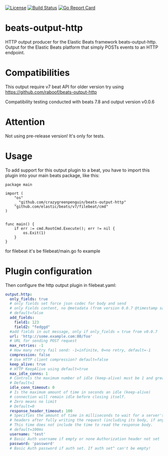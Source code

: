 [![License](http://img.shields.io/badge/license-mit-blue.svg)](https://raw.githubusercontent.com/crazygreenpenguin/beats-output-http/master/LICENSE)
[![Build Status](https://travis-ci.org/crazygreenpenguin/beats-output-http.svg?branch=master)](https://travis-ci.com/crazygreenpenguin/beats-output-http)
[![Go Report Card](https://goreportcard.com/badge/github.com/crazygreenpenguin/beats-output-http)](https://goreportcard.com/report/github.com/crazygreenpenguin/beats-output-http)
# beats-output-http
HTTP output producer for the Elastic Beats framework
beats-output-http. Output for the Elastic Beats platform that simply
POSTs events to an HTTP endpoint.

Compatibilities
=====
This output require v7 beat API for older version try using https://github.com/raboof/beats-output-http

Compatibility testing conducted with beats 7.8 and output version v0.0.6

Attention
=====

Not using pre-release version! It's only for tests.

Usage
=====

To add support for this output plugin to a beat, you
have to import this plugin into your main beats package,
like this:

```
package main

import (
	"os"
	_ "github.com/crazygreenpenguin/beats-output-http"
	"github.com/elastic/beats/v7/filebeat/cmd"
)


func main() {
	if err := cmd.RootCmd.Execute(); err != nil {
		os.Exit(1)
	}
}
```
for filebeat it's be filebeat/main.go fo example

Plugin configuration
=====

Then configure the http output plugin in filebeat.yaml:

```yaml
output.http:
  only_fields: true
  # only fields set force json codec for body and send
  # only Fields content, no @metadata (from version 0.0.7 @timestamp saving)
  # default=false
  add_fields:
    field1: 123
    field2: "fedggd"
  #add fields in out message, only if only_fields = true from v0.0.7
  url: 'http://some.example.com:80/foo'
  # URL for sending POST request
  max_retries: -1
  # How many retry fail send: -1=infinite, 0=no retry, default=-1
  compression: false
  # Use HTTP client compression? default=false
  keep_alive: true
  # HTTP KeepAlive using default=true
  max_idle_conns: 1
  # Controls the maximum number of idle (keep-alive) must be 1 and greater
  # Default=1
  idle_conn_timeout: 0
  # Is the maximum amount of time in seconds an idle (keep-alive)
  # connection will remain idle before closing itself.
  # Zero means no limit
  # Default=0
  response_header_timeout: 100
  # Specifies the amount of time in milliseconds to wait for a server's response
  # headers after fully writing the request (including its body, if any).
  # This time does not include the time to read the response body.
  # default=100ms
  username: 'test'
  # Basic Auth username if empty or none Authorization header not set
  password: 'password'
  # Basic Auth password if auth set. If auth set^ can't be empty!
```
